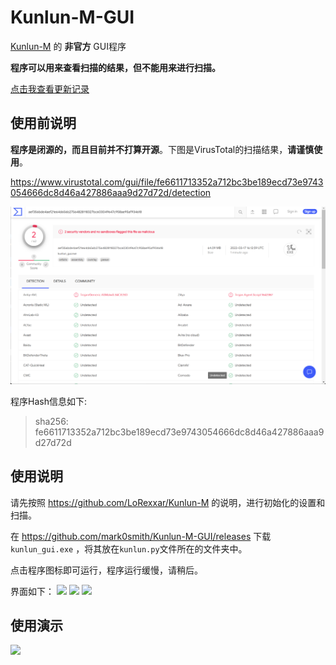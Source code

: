 # Kunlun-M-GUI
[Kunlun-M](https://github.com/LoRexxar/Kunlun-M) 的 **非官方** GUI程序

**程序可以用来查看扫描的结果，但不能用来进行扫描。**

[点击我查看更新记录](./changelog.md)

## 使用前说明
**程序是闭源的，而且目前并不打算开源**。下图是VirusTotal的扫描结果，**请谨慎使用**。

https://www.virustotal.com/gui/file/fe6611713352a712bc3be189ecd73e9743054666dc8d46a427886aaa9d27d72d/detection

![](./image/virustotal_scanresult.png)

程序Hash信息如下:
> sha256: fe6611713352a712bc3be189ecd73e9743054666dc8d46a427886aaa9d27d72d

## 使用说明
请先按照 https://github.com/LoRexxar/Kunlun-M 的说明，进行初始化的设置和扫描。

在 https://github.com/mark0smith/Kunlun-M-GUI/releases 下载 `kunlun_gui.exe`
，将其放在`kunlun.py`文件所在的文件夹中。

点击程序图标即可运行，程序运行缓慢，请稍后。

界面如下：
![](./image/main_window.png)
![](./image/result_window.png)
![](./image/detail_window.png)


## 使用演示
![](./image/demo.gif)